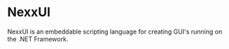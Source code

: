# NexxUI
NexxUI is an embeddable scripting language for creating GUI's running on the .NET Framework.
